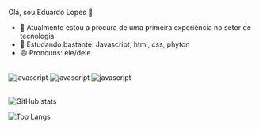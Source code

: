 Olá, sou Eduardo Lopes 👋



- 🔭 Atualmente estou a procura de uma primeira experiência no setor de tecnologia
- 🌱 Estudando bastante: Javascript, html, css, phyton
- 😄 Pronouns: ele/dele

<div style="display: inline_block"><br/>
    <img align="center" alt="javascript" src="https://img.shields.io/badge/JavaScript-F7DF1E?style=for-the-badge&logo=javascript&logoColor=black"/>
    <img align="center" alt="javascript" src="https://img.shields.io/badge/HTML5-E34F26?style=for-the-badge&logo=html5&logoColor=white"/>
    <img align="center" alt="javascript" src="https://img.shields.io/badge/CSS3-1572B6?style=for-the-badge&logo=css3&logoColor=white"/>
</div><br/>
      

![GitHub stats](https://github-readme-stats.vercel.app/api?username=DuduESL&show_icons=true&theme=radical)

[![Top Langs](https://github-readme-stats.vercel.app/api/top-langs/?username=anuraghazra&layout=pie)](https://github.com/anuraghazra/github-readme-stats)
